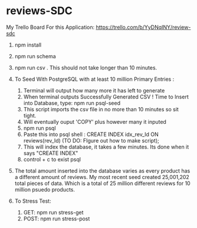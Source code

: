 # reviews-SDC

My Trello Board For this Application:
  https://trello.com/b/YyDNqINY/review-sdc

1. npm install

2. npm run schema

3. npm run csv . This should not take longer than 10 minutes.

4. To Seed With PostgreSQL with at least 10 million Primary Entries :
    1. Terminal will output how many more it has left to generate
    2. When terminal outputs Successfully Generated CSV ! Time to Insert into Database, type: npm run psql-seed
    3. This script imports the csv file in no more than 10 minutes so sit tight.
    4. Will eventually ouput 'COPY' plus however many it inputed
    5. npm run psql
    6. Paste this into psql shell : CREATE INDEX idx_rev_Id ON reviews(rev_Id) (TO DO: FIgure out how to make script);
    7. This will index the database, it takes a few minutes. Its done when it says "CREATE INDEX"
    8. control + c to exist psql


5. The total amount inserted into the database varies as every product has a different amount of reviews. My most recent seed created 25,001,202 total pieces of data. Which is a total of 25 million different reviews for 10 million psuedo products.

6. To Stress Test:
    1. GET: npm run stress-get
    2. POST: npm run stress-post